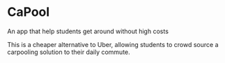 # CaPool
An app that help students get around without high costs

This is a cheaper alternative to Uber, allowing students to crowd source a carpooling solution to their daily commute.
